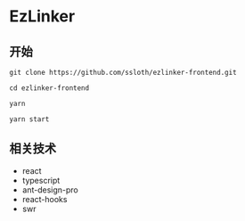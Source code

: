# EzLinker

## 开始

```shell
git clone https://github.com/ssloth/ezlinker-frontend.git

cd ezlinker-frontend

yarn

yarn start
```

## 相关技术

- react
- typescript
- ant-design-pro
- react-hooks
- swr
